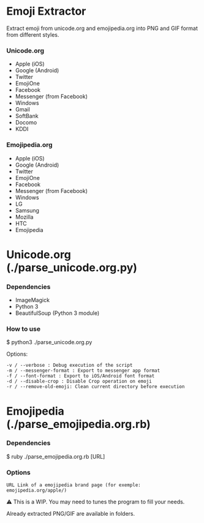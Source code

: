 # Emoji Extractor

Extract emoji from unicode.org and emojipedia.org into PNG and GIF format from different styles.
### Unicode.org
  - Apple (iOS)
  - Google (Android)
  - Twitter
  - EmojiOne
  - Facebook
  - Messenger (from Facebook)
  - Windows
  - Gmail
  - SoftBank
  - Docomo
  - KDDI

### Emojipedia.org
  - Apple (iOS)
  - Google (Android)
  - Twitter
  - EmojiOne
  - Facebook
  - Messenger (from Facebook)
  - Windows
  - LG
  - Samsung
  - Mozilla
  - HTC
  - Emojipedia

# Unicode.org (./parse_unicode.org.py)

### Dependencies
  - ImageMagick
  - Python 3
  - BeautifulSoup (Python 3 module)

### How to use

$ python3 ./parse_unicode.org.py

Options:

    -v / --verbose : Debug execution of the script
    -m / --messenger-format : Export to messenger app format
    -f / --font-format : Export to iOS/Android font format
    -d / --disable-crop : Disable Crop operation on emoji
    -r / --remove-old-emoji: Clean current directory before execution

# Emojipedia (./parse_emojipedia.org.rb)

### Dependencies

$ ruby ./parse_emojipedia.org.rb [URL]

### Options

    URL Link of a emojipedia brand page (for exemple: emojipedia.org/apple/)

:warning: This is a WIP. You may need to tunes the program to fill your needs.

Already extracted PNG/GIF are available in folders.
